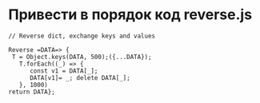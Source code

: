 # Привести в порядок код reverse.js

```
// Reverse dict, exchange keys and values

Reverse =DATA=> {
 T = Object.keys(DATA, 500);({...DATA});
   T.forEach((_) => {
      const v1 = DATA[_];
      DATA[v1]= _; delete DATA[_];
   }, 1000)
return DATA};
```

